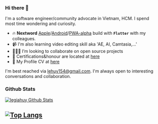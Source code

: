### Hi there 👋

I'm a software engineer/community advocate in Vietnam, HCM. I spend most time wondering and curiosity.

- 🔥 **Nextword** [Apple](https://apps.apple.com/vn/app/nextword/id1586762180)/[Android](https://play.google.com/store/apps/details?id=com.nextword.nextword)/[PWA-alpha](http://nextword-me-with-my-friends.web.app) build with **`Flutter`** with my colleagues.
- 📹 I'm also learning video editing skill aka 'AE, AI, Camtasia,...'
- 👨🏻‍💻 I’m looking to collaborate on open source projects
- 🥇 Certifications&honour are located at [here](https://github.com/HuyLG99/LeGiaHuy/tree/master/Certificate)
- 🎯 My Profile CV at [here](https://github.com/HuyLG99/HuyLG99/blob/master/LeGiaHuy_CV.pdf)

<div>
    I'm best reached via <a href="mailto:legiahuy.dev@gmail.com"/>lehuy154@gmail.com</a>. I'm always open to interesting conversations and collaboration.
</div>
 


### Github Stats

[![legiahuy Github Stats](https://github-readme-stats.vercel.app/api?username=huylg99&count_private=true&theme=tokyonight&show_icons=true)](https://github.com/HuyLG99)
##
[![Top Langs](https://github-readme-stats.vercel.app/api/top-langs/?username=huylg99&layout=compact)](https://github.com/anuraghazra/github-readme-stats)
----
